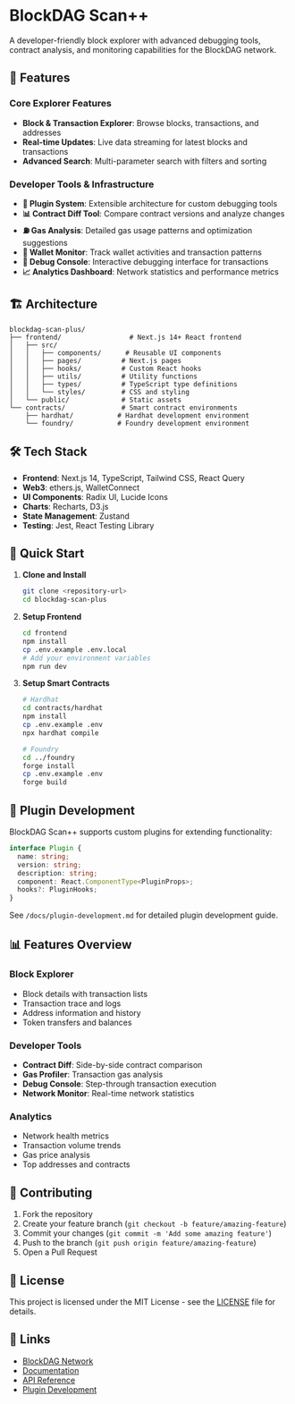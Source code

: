 # BlockDAG Scan++

A developer-friendly block explorer with advanced debugging tools, contract analysis, and monitoring capabilities for the BlockDAG network.

## 🚀 Features

### Core Explorer Features
- **Block & Transaction Explorer**: Browse blocks, transactions, and addresses
- **Real-time Updates**: Live data streaming for latest blocks and transactions
- **Advanced Search**: Multi-parameter search with filters and sorting

### Developer Tools & Infrastructure
- **🔧 Plugin System**: Extensible architecture for custom debugging tools
- **📊 Contract Diff Tool**: Compare contract versions and analyze changes
- **⛽ Gas Analysis**: Detailed gas usage patterns and optimization suggestions
- **👛 Wallet Monitor**: Track wallet activities and transaction patterns
- **🐛 Debug Console**: Interactive debugging interface for transactions
- **📈 Analytics Dashboard**: Network statistics and performance metrics

## 🏗️ Architecture

```
blockdag-scan-plus/
├── frontend/                 # Next.js 14+ React frontend
│   ├── src/
│   │   ├── components/      # Reusable UI components
│   │   ├── pages/          # Next.js pages
│   │   ├── hooks/          # Custom React hooks
│   │   ├── utils/          # Utility functions
│   │   ├── types/          # TypeScript type definitions
│   │   └── styles/         # CSS and styling
│   └── public/             # Static assets
└── contracts/              # Smart contract environments
    ├── hardhat/           # Hardhat development environment
    └── foundry/           # Foundry development environment
```

## 🛠️ Tech Stack

- **Frontend**: Next.js 14, TypeScript, Tailwind CSS, React Query
- **Web3**: ethers.js, WalletConnect
- **UI Components**: Radix UI, Lucide Icons
- **Charts**: Recharts, D3.js
- **State Management**: Zustand
- **Testing**: Jest, React Testing Library

## 🚀 Quick Start

1. **Clone and Install**
   ```bash
   git clone <repository-url>
   cd blockdag-scan-plus
   ```

2. **Setup Frontend**
   ```bash
   cd frontend
   npm install
   cp .env.example .env.local
   # Add your environment variables
   npm run dev
   ```

3. **Setup Smart Contracts**
   ```bash
   # Hardhat
   cd contracts/hardhat
   npm install
   cp .env.example .env
   npx hardhat compile

   # Foundry
   cd ../foundry
   forge install
   cp .env.example .env
   forge build
   ```

## 🔧 Plugin Development

BlockDAG Scan++ supports custom plugins for extending functionality:

```typescript
interface Plugin {
  name: string;
  version: string;
  description: string;
  component: React.ComponentType<PluginProps>;
  hooks?: PluginHooks;
}
```

See `/docs/plugin-development.md` for detailed plugin development guide.

## 📊 Features Overview

### Block Explorer
- Block details with transaction lists
- Transaction trace and logs
- Address information and history
- Token transfers and balances

### Developer Tools
- **Contract Diff**: Side-by-side contract comparison
- **Gas Profiler**: Transaction gas analysis
- **Debug Console**: Step-through transaction execution
- **Network Monitor**: Real-time network statistics

### Analytics
- Network health metrics
- Transaction volume trends
- Gas price analysis
- Top addresses and contracts

## 🤝 Contributing

1. Fork the repository
2. Create your feature branch (`git checkout -b feature/amazing-feature`)
3. Commit your changes (`git commit -m 'Add some amazing feature'`)
4. Push to the branch (`git push origin feature/amazing-feature`)
5. Open a Pull Request

## 📄 License

This project is licensed under the MIT License - see the [LICENSE](LICENSE) file for details.

## 🔗 Links

- [BlockDAG Network](https://blockdag.network)
- [Documentation](./docs)
- [API Reference](./docs/api.md)
- [Plugin Development](./docs/plugin-development.md)
